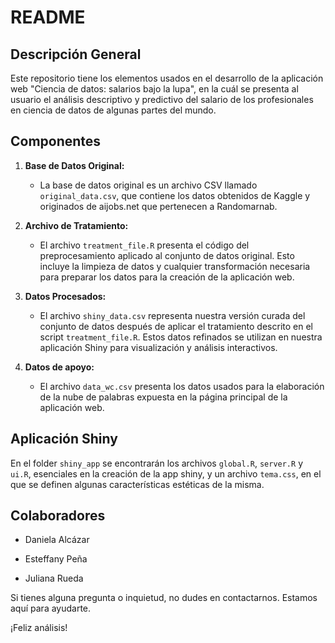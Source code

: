 # README

## Descripción General

Este repositorio tiene los elementos usados en el desarrollo de la aplicación web "Ciencia de datos: salarios bajo la lupa", en la cuál se presenta al usuario el análisis descriptivo y predictivo del salario de los profesionales en ciencia de datos de algunas partes del mundo. 

## Componentes

1. **Base de Datos Original:**
   - La base de datos original es un archivo CSV llamado `original_data.csv`, que contiene los datos obtenidos de Kaggle y originados de aijobs.net que pertenecen a Randomarnab.


2. **Archivo de Tratamiento:**
   - El archivo `treatment_file.R` presenta el código del preprocesamiento aplicado al conjunto de datos original. Esto incluye la limpieza de datos y cualquier transformación necesaria para preparar los datos para la creación de la aplicación web.

3. **Datos Procesados:**
   - El archivo `shiny_data.csv` representa nuestra versión curada del conjunto de datos después de aplicar el tratamiento descrito en el script `treatment_file.R`. Estos datos refinados se utilizan en nuestra aplicación Shiny para visualización y análisis interactivos.

4. **Datos de apoyo:**
   - El archivo `data_wc.csv` presenta los datos usados para la elaboración de la nube de palabras expuesta en la página principal de la aplicación web.

## Aplicación Shiny

En el folder `shiny_app` se encontrarán los archivos `global.R`, `server.R` y `ui.R`, esenciales en la creación de la app shiny, y un archivo `tema.css`, en el que se definen algunas características estéticas de la misma.

## Colaboradores

- Daniela Alcázar
  
- Esteffany Peña
  
- Juliana Rueda

Si tienes alguna pregunta o inquietud, no dudes en contactarnos. Estamos aquí para ayudarte.

¡Feliz análisis!
